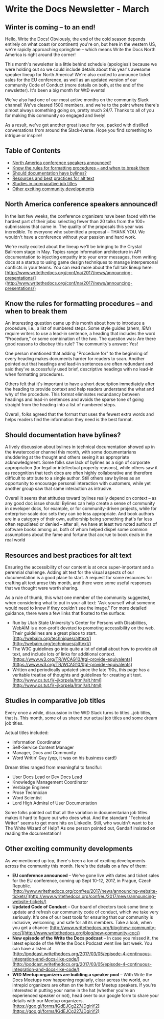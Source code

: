 # Write the Docs Newsletter - March

## Winter is coming – to an end!

Hello, Write the Docs! Obviously, the end of the cold season depends entirely on what coast (or continent) you're on, but here in the western US, we're rapidly approaching springtime – which means Write the Docs North America is right around the corner!

This month's newsletter is a little behind schedule (apologies!) because we were holding out so we could include details about this year's awesome speaker lineup for North America! We're also excited to announce ticket sales for the EU conference, as well as an updated version of our community Code of Conduct (more details on both, at the end of the newsletter). It's been a big month for WtD events!

We've also had one of our most active months on the community Slack channel! We've cleared 1500 members, and we're to the point where there's almost always something going on, pretty much 24/7. Thanks to all of you for making this community so engaged and lively!

As a result, we've got another great issue for you, packed with distilled conversations from around the Slack-iverse. Hope you find something to intrigue or inspire!

## Table of Contents

* [North America conference speakers announced!](#speakers)
* [Know the rules for formatting procedures – and when to break them](#procedures)
* [Should documentation have bylines?](#bylines)
* [Resources and best practices for alt text](#alttext)
* [Studies in comparative job titles](#titles)
* [Other exciting community developments](#community)

## <a id="speakers"></a>North America conference speakers announced!

In the last few weeks, the conference organizers have been faced with the hardest part of their jobs: selecting fewer than 20 talks from the 100+ submissions that came in. The quality of the proposals this year was incredible. To everyone who submitted a proposal – THANK YOU. We wouldn't have a conference without your passion and hard work.

We're really excited about the lineup we'll be bringing to the Crystal Ballroom stage in May. Topics range information architecture in API documentation to injecting empathy into your error messages, from writing docs at a startup to using game design techniques to manage interpersonal conflicts in your teams. You can read more about the full talk lineup here: [http://www.writethedocs.org/conf/na/2017/news/announcing-presentations/](http://www.writethedocs.org/conf/na/2017/news/announcing-presentations/)

## <a id="procedures"></a>Know the rules for formatting procedures – and when to break them

An interesting question came up this month about how to introduce a procedure, i.e., a list of numbered steps. Some style guides (ahem, _IBM_) require writers to use a lead-in sentence, a heading that includes the word "Procedure," or some combination of the two. The question was: Are there good reasons to disobey this rule? The community's answer: Yes!

One person mentioned that adding "Procedure for" to the beginning of every heading makes documents harder for readers to scan. Another pointed out that headings and lead-in sentences are often redundant and said they've successfully used brief, descriptive headings with no lead-in when formatting procedures.

Others felt that it's important to have a short description immediately after the heading to provide context and help readers understand the what and why of the procedure. This format eliminates redundancy between headings and lead-in sentences and avoids the sparse tone of going straight from the heading into a list of numbered steps.

Overall, folks agreed that the format that uses the fewest extra words and helps readers find the information they need is the best format.

## <a id="bylines"></a>Should documentation have bylines?

A lively discussion about bylines in technical documentation showed up in the #watercooler channel this month, with some documentarians shuddering at the thought and others seeing it as appropriate acknowledgment. Some folks saw lack of bylines as a sign of corporate appropriation (for legal or intellectual property reasons), while others saw it as recognition that tech docs are often highly collaborative and therefore difficult to attribute to a single author. Still others saw bylines as an opportunity to encourage personal interaction with customers, while yet another group saw that same interaction as intrusive.

Overall it seems that attitudes toward bylines really depend on context – as any good doc issue should! Bylines can help create a sense of community in developer docs, for example, or for community-driven projects, while for enterprise-scale doc sets they can be less appropriate. And book authors are in a category of their own, authorship being something that's far less often repudiated or denied – after all, we have at least two noted authors of software books among us, both of whom helped dispel some common assumptions about the fame and fortune that accrue to book deals in the real world

## <a id="alttext"></a>Resources and best practices for alt text

Ensuring the accessibility of our content is at once super-important and a perennial challenge. Adding alt text for the visual aspects of our documentation is a good place to start. A request for some resources for crafting alt text arose this month, and there were some useful responses that we thought were worth sharing.

As a rule of thumb, this what one member of the community suggested, when considering what to put in your alt text: "Ask yourself what someone would need to know if they couldn't see the image." For more detailed guidance, there were a few links that floated to the surface:

* Run by Utah State University's Center for Persons with Disabilities, WebAIM is a non-profit devoted to promoting accessibility on the web. Their guidelines are a great place to start. [http://webaim.org/techniques/alttext/](http://webaim.org/techniques/alttext/)
* The W3C guidelines go into quite a lot of detail about how to provide alt text, and include lots of links for additional context.[https://www.w3.org/TR/WCAG10/#gl-provide-equivalents](https://www.w3.org/TR/WCAG10/#gl-provide-equivalents)
* Written and periodically updated since the late '90s, this page has a veritable treatise of thoughts and guidelines for creating alt text. [http://www.cs.tut.fi/~jkorpela/html/alt.html](http://www.cs.tut.fi/~jkorpela/html/alt.html)

## <a id="titles"></a>Studies in comparative job titles

Every once a while, discussion in the WtD Slack turns to titles...job titles, that is. This month, some of us shared our actual job titles and some dream job titles.

Actual titles included:
* Information Coordinator
* Self-Service Content Manager
* Manager, Docs and Community
* Word Writin' Guy (yep, it was on his business card!)

Dream titles ranged from meaningful to fanciful:
* User Docs Lead or Dev Docs Lead
* Knowledge Management Coordinator
* Verbiage Engineer
* Prose Technician
* Word Scientist
* Lord High Admiral of User Documentation

Some folks pointed out that all the variation in documentarian job titles makes it hard to figure out who does what. And the standard "Technical Writer" seems to get more hits on LinkedIn. Still, who wouldn't want to be The White Wizard of Help? As one person pointed out, Gandalf insisted on reading the documentation!

## <a id="community"></a>Other exciting community developments

As we mentioned up top, there's been a ton of exciting developments across the community this month. Here's the details on a few of them:

* **EU conference announced** – We've gone live with dates and ticket sales for the EU conference, coming up Sept 10-12, 2017, in Prague, Czech Republic. [http://www.writethedocs.org/conf/eu/2017/news/announcing-website-tickets/](http://www.writethedocs.org/conf/eu/2017/news/announcing-website-tickets/)
* **Updated Code of Conduct** – Our board of directors took some time to update and refresh our community code of conduct, which we take very seriously. It's one of our best tools for ensuring that our community is inclusive, welcoming, and safe for all its members. Take a look, when you get a chance: [http://www.writethedocs.org/blog/new-community-coc/](http://www.writethedocs.org/blog/new-community-coc/)
* **New episode of the Write the Docs podcast** – In case you missed it, the latest episode of the Write the Docs Podcast went live last week. You can have a listen at [http://podcast.writethedocs.org/2017/03/05/episode-4-continuous-integration-and-docs-like-code/](http://podcast.writethedocs.org/2017/03/05/episode-4-continuous-integration-and-docs-like-code/)
* **WtD Meetup organizers are building a speaker pool** – With Write the Docs Meetups now happening regularly, clear across the world, our intrepid organizers are often on the hunt for Meetup speakers. If you're interested in putting your name in the hat (whether you're an experienced speaker or not), head over to our google form to share your details with our Meetup organizers. [https://goo.gl/forms/IGdEJCg227JDginY2](https://goo.gl/forms/IGdEJCg227JDginY2)
